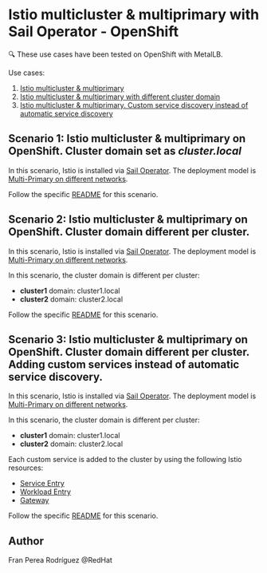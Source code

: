 # Istio multicluster & multiprimary with Sail Operator - OpenShift
:mag: These use cases have been tested on OpenShift with MetalLB.

Use cases:

1. [Istio multicluster \& multiprimary](#scenario-1-istio-multicluster--multiprimary-on-openshift-cluster-domain-set-as-clusterlocal)
2. [Istio multicluster \& multiprimary with different cluster domain](#scenario-2-istio-multicluster--multiprimary-on-openshift-cluster-domain-different-per-cluster)
3. [Istio multicluster \& multiprimary. Custom service discovery instead of automatic service discovery](#scenario-3-istio-multicluster--multiprimary-on-openshift-cluster-domain-different-per-cluster-adding-custom-services-instead-of-automatic-service-discovery)


## Scenario 1: Istio multicluster & multiprimary on OpenShift. Cluster domain set as _cluster.local_

In this scenario, Istio is installed via [Sail Operator](https://github.com/maistra/istio-operator/blob/maistra-3.0/bundle/README.md). The deployment model is [Multi-Primary on different networks](https://istio.io/latest/docs/setup/install/multicluster/multi-primary_multi-network/).

Follow the specific [README](./docs/multicluster-multiprimary-sail-metallb.md) for this scenario.

## Scenario 2: Istio multicluster & multiprimary on OpenShift. Cluster domain different per cluster.

In this scenario, Istio is installed via [Sail Operator](https://github.com/maistra/istio-operator/blob/maistra-3.0/bundle/README.md). The deployment model is [Multi-Primary on different networks](https://istio.io/latest/docs/setup/install/multicluster/multi-primary_multi-network/).

In this scenario, the cluster domain is different per cluster:

- **cluster1** domain: cluster1.local
- **cluster2** domain: cluster2.local

Follow the specific [README](./docs/multicluster-multiprimary-sail-metallb-different-domain.md) for this scenario.

## Scenario 3: Istio multicluster & multiprimary on OpenShift. Cluster domain different per cluster. Adding custom services instead of automatic service discovery.

In this scenario, Istio is installed via [Sail Operator](https://github.com/maistra/istio-operator/blob/maistra-3.0/bundle/README.md). The deployment model is [Multi-Primary on different networks](https://istio.io/latest/docs/setup/install/multicluster/multi-primary_multi-network/).

In this scenario, the cluster domain is different per cluster:

- **cluster1** domain: cluster1.local
- **cluster2** domain: cluster2.local

Each custom service is added to the cluster by using the following Istio resources:
* [Service Entry](https://istio.io/latest/docs/reference/config/networking/service-entry/)
* [Workload Entry](https://istio.io/latest/docs/reference/config/networking/workload-entry/)
* [Gateway](https://istio.io/latest/docs/reference/config/networking/gateway/)

Follow the specific [README](./docs/multicluster-multiprimary-sail-metallb-custom-service.md) for this scenario.

## Author

Fran Perea Rodríguez @RedHat
